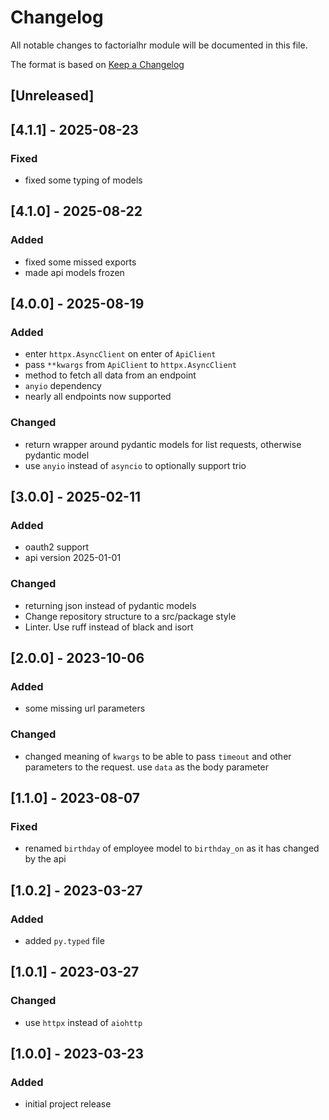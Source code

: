 # Changelog

All notable changes to factorialhr module will be documented in this file.

The format is based on [Keep a Changelog](https://keepachangelog.com/en/1.0.0)

## [Unreleased]

## [4.1.1] - 2025-08-23

### Fixed

- fixed some typing of models

## [4.1.0] - 2025-08-22

### Added

- fixed some missed exports
- made api models frozen

## [4.0.0] - 2025-08-19

### Added

- enter `httpx.AsyncClient` on enter of `ApiClient`
- pass `**kwargs` from `ApiClient` to `httpx.AsyncClient`
- method to fetch all data from an endpoint
- `anyio` dependency
- nearly all endpoints now supported

### Changed

- return wrapper around pydantic models for list requests, otherwise pydantic model
- use `anyio` instead of `asyncio` to optionally support trio

## [3.0.0] - 2025-02-11

### Added

- oauth2 support
- api version 2025-01-01

### Changed

- returning json instead of pydantic models
- Change repository structure to a src/package style
- Linter. Use ruff instead of black and isort

## [2.0.0] - 2023-10-06

### Added

- some missing url parameters

### Changed

- changed meaning of `kwargs` to be able to pass `timeout` and other parameters to the request. use `data` as the body parameter

## [1.1.0] - 2023-08-07

### Fixed

- renamed `birthday` of employee model to `birthday_on` as it has changed by the api

## [1.0.2] - 2023-03-27

### Added

- added `py.typed` file

## [1.0.1] - 2023-03-27

### Changed

- use `httpx` instead of `aiohttp`

## [1.0.0] - 2023-03-23

### Added

- initial project release
